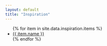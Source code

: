 ```yaml
---
layout: default
title: "Inspiration"
---
```


<ul class="with-bullets">
  {% for item in site.data.inspiration.items %}
    <li><a href="{{ item.link }}">{{ item.name }}</a></li>
  {% endfor %}
</ul>

